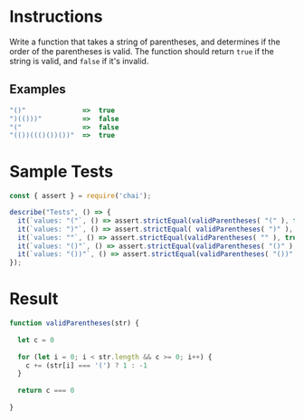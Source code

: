 # **Instructions**

Write a function that takes a string of parentheses, and determines if the order of the parentheses is valid. The function should return ``true`` if the string is valid, and ``false`` if it's invalid.


## Examples
```js
"()"              =>  true
")(()))"          =>  false
"("               =>  false
"(())((()())())"  =>  true
```

# **Sample Tests**

```js
const { assert } = require('chai');

describe("Tests", () => {
  it(`values: "("`, () => assert.strictEqual(validParentheses( "(" ), false));
  it(`values: ")"`, () => assert.strictEqual( validParentheses( ")" ), false));
  it(`values: ""`, () => assert.strictEqual(validParentheses( "" ), true));
  it(`values: "()"`, () => assert.strictEqual(validParentheses( "()" ), true));
  it(`values: "())"`, () => assert.strictEqual(validParentheses( "())" ), false));
});
```

# **Result**

```js
function validParentheses(str) {
  
  let c = 0
  
  for (let i = 0; i < str.length && c >= 0; i++) {
    c += (str[i] === '(') ? 1 : -1
  }
  
  return c === 0
  
}
```
